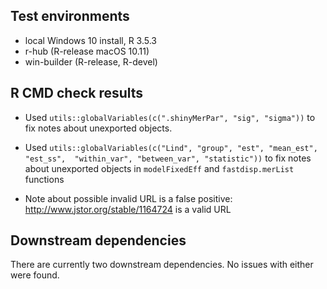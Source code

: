 ## Test environments
* local Windows 10 install, R 3.5.3
* r-hub (R-release macOS 10.11)
* win-builder (R-release, R-devel)

## R CMD check results

* Used `utils::globalVariables(c(".shinyMerPar", "sig", "sigma"))` to fix notes
  about unexported objects.

* Used `utils::globalVariables(c("Lind", "group", "est", "mean_est", "est_ss", 
                                "within_var", "between_var", "statistic"))` 
    to fix notes about unexported objects in `modelFixedEff` and 
    `fastdisp.merList` functions
    
* Note about possible invalid URL is a false positive: http://www.jstor.org/stable/1164724
    is a valid URL

## Downstream dependencies
There are currently two downstream dependencies. No issues with either were 
found.
